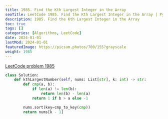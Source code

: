 ```yaml
---
title: 1985. Find the Kth Largest Integer in the Array
seoTitle: LeetCode 1985. Find the Kth Largest Integer in the Array | Python solution and explanation
description: 1985. Find the Kth Largest Integer in the Array
toc: true
tags: []
categories: [Algorithms, LeetCode]
date: 2024-01-01
lastMod: 2024-01-01
featuredImage: https://picsum.photos/700/155?grayscale
weight: 1985
---
```


[LeetCode problem 1985](https://leetcode.com/problems/find-the-kth-largest-integer-in-the-array/)

```python
class Solution:
    def kthLargestNumber(self, nums: List[str], k: int) -> str:
        def cmp(a, b):
            if len(a) != len(b):
                return len(b) - len(a)
            return 1 if b > a else -1

        nums.sort(key=cmp_to_key(cmp))
        return nums[k - 1]

```
